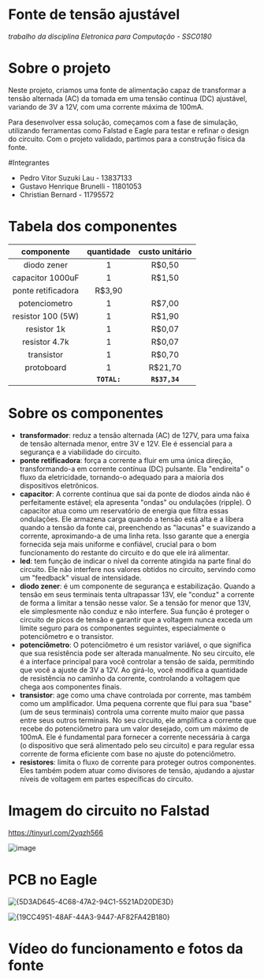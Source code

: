 # Fonte de tensão ajustável

*trabalho da disciplina Eletronica para Computação - SSC0180*

# Sobre o projeto
Neste projeto, criamos uma fonte de alimentação capaz de transformar a tensão alternada (AC) da tomada em uma tensão contínua (DC) ajustável, variando de 3V a 12V, com uma corrente máxima de 100mA.

Para desenvolver essa solução, começamos com a fase de simulação, utilizando ferramentas como Falstad e Eagle para testar e refinar o design do circuito. Com o projeto validado, partimos para a construção física da fonte. 

#Integrantes

- Pedro Vitor Suzuki Lau - 13837133 
- Gustavo Henrique Brunelli - 11801053
- Christian Bernard - 11795572

# Tabela dos componentes
| componente | quantidade | custo unitário |
| :----: | :----: | :----: |
|diodo zener|1|R$0,50|
|capacitor 1000uF|1|R$1,50|
|ponte retificadora|R$3,90|
|potenciometro|1|R$7,00|
|resistor 100 (5W)|1|R$1,90|
|resistor 1k|1|R$0,07|
|resistor 4.7k|1|R$0,07|
|transistor|1|R$0,70|
|protoboard|1|R$21,70|
| | **`TOTAL:`** | **`R$37,34`** |

# Sobre os componentes
- **transformador**: reduz a tensão alternada (AC) de 127V, para uma faixa de tensão alternada menor, entre 3V e 12V. Ele é essencial para a segurança e a viabilidade do circuito.
- **ponte retificadora**:  força a corrente a fluir em uma única direção, transformando-a em corrente contínua (DC) pulsante. Ela "endireita" o fluxo da eletricidade, tornando-o adequado para a maioria dos dispositivos eletrônicos.
- **capacitor**: A corrente contínua que sai da ponte de diodos ainda não é perfeitamente estável; ela apresenta "ondas" ou ondulações (ripple). O capacitor atua como um reservatório de energia que filtra essas ondulações. Ele armazena carga quando a tensão está alta e a libera quando a tensão da fonte cai, preenchendo as "lacunas" e suavizando a corrente, aproximando-a de uma linha reta. Isso garante que a energia fornecida seja mais uniforme e confiável, crucial para o bom funcionamento do restante do circuito e do que ele irá alimentar.
- **led**: tem função de indicar o nível da corrente atingida na parte final do circuito. Ele não interfere nos valores obtidos no circuito, servindo como um "feedback" visual de intensidade.
- **diodo zener**: é um componente de segurança e estabilização. Quando a tensão em seus terminais tenta ultrapassar 13V, ele "conduz" a corrente de forma a limitar a tensão nesse valor. Se a tensão for menor que 13V, ele simplesmente não conduz e não interfere. Sua função é proteger o circuito de picos de tensão e garantir que a voltagem nunca exceda um limite seguro para os componentes seguintes, especialmente o potenciômetro e o transistor.
- **potenciômetro**: O potenciômetro é um resistor variável, o que significa que sua resistência pode ser alterada manualmente. No seu circuito, ele é a interface principal para você controlar a tensão de saída, permitindo que você a ajuste de 3V a 12V. Ao girá-lo, você modifica a quantidade de resistência no caminho da corrente, controlando a voltagem que chega aos componentes finais.
- **transistor**: age como uma chave controlada por corrente, mas também como um amplificador. Uma pequena corrente que flui para sua "base" (um de seus terminais) controla uma corrente muito maior que passa entre seus outros terminais. No seu circuito, ele amplifica a corrente que recebe do potenciômetro para um valor desejado, com um máximo de 100mA. Ele é fundamental para fornecer a corrente necessária à carga (o dispositivo que será alimentado pelo seu circuito) e para regular essa corrente de forma eficiente com base no ajuste do potenciômetro.
- **resistores**: limita o fluxo de corrente para proteger outros componentes. Eles também podem atuar como divisores de tensão, ajudando a ajustar níveis de voltagem em partes específicas do circuito.


# Imagem do circuito no Falstad
https://tinyurl.com/2yqzh566

![image](https://github.com/user-attachments/assets/3374c135-d6df-4a32-83b3-f3f7110b05c7)


# PCB no Eagle
![{5D3AD645-4C68-47A2-94C1-5521AD20DE3D}](https://github.com/user-attachments/assets/c422582b-90c5-40c2-bf61-515667d520b0)


![{19CC4951-48AF-44A3-9447-AF82FA42B180}](https://github.com/user-attachments/assets/c6e3d7ae-8a41-4e7f-9b65-25f16a7c0c46)


# Vídeo do funcionamento e fotos da fonte








